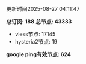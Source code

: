 更新时间2025-08-27 04:11:47

**总订阅: 188**
**总节点: 43333**
- vless节点: 17145
- hysteria2节点: 19

**google ping有效节点: 624**
